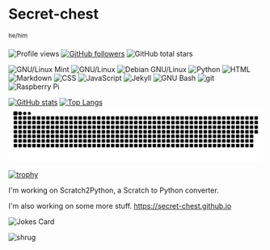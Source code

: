 # Secret-chest
<sup>he/him</sup>

![Profile views](https://komarev.com/ghpvc/?username=Secret-chest&color=009688&style=flat-square)
[![GitHub followers](https://img.shields.io/github/followers/Secret-chest?style=social)](https://github.com/Secret-chest?tab=followers)
![GitHub total stars](https://img.shields.io/github/stars/Secret-chest?style=social)

![GNU/Linux Mint](https://img.shields.io/badge/GNU%2fLinux_Mint-4caf50?style=flat-square&logo=data:image/png;base64,iVBORw0KGgoAAAANSUhEUgAAACAAAAAgCAYAAABzenr0AAAACXBIWXMAAAHYAAAB2AH6XKZyAAAAGXRFWHRTb2Z0d2FyZQB3d3cuaW5rc2NhcGUub3Jnm%2B48GgAABFxJREFUWIXFl11MU2cYx3%2BnFAoCguEj0IJYEQQhKJRlmGwOUFjGXOTcGLMYlhh3swszZ4zMj87sZmMzTOaWLFmyLcZkZslyYpwDyQTRKeASQQPqLEsJqGCJMqAHpBXeXUCPBQoVmPi%2Fevr0%2Bfidvh%2FPqSSEECxObuBfoBNoBeqAc7IsDz1PsiSEEG2Odtoc7QsmCNGHYFpuZG1UKuGGcIBh4GegQpZlm1%2BAkzdOcbL11IIBtGKSxLqYdLas3kxx8hYMeoMbOA5YZVl%2B4itHt%2BiuXhJC0O64RVXTCd79tYzf71YHCiH2A%2FWKosS%2FcABvDTwZoLKxisN1VlSXmgdcUxQl67kAMmMz2JG5nR2Z28mMzVgUSPO9v%2FiwZh8O1ZEAVCuKYvILkGPMZrdlF7stu8gxZi8KAMDe38mhC1aG3SNG4IyiKCFzArwI2fs7%2BfzyFwiEBSj3%2BPULKRYWFMbW1BIyYtchSRI3em9y5s5ZALalvcP6uCyEELQ52jl3txqnywnA1e5G6u0NFJrz9ymK8p0syz3zBkiKXElF0WdEL4vSfHkJr7I1tQQA0%2FJnS7wxMY%2FS9G0cqD1I10AXAD9c%2F4lNSa%2BF6nX6I8AH81oCvU7P0XzrlOYemZabpjT3KGZZNEcLDhMgBQDQ6%2BzlfEctQJmiKOHzAnjFlEtiRAIAqkvl2JVKjl2pZNg9rMX48q%2BMWEmuyaLF1P7zB0AoUDIvgKTIJM2u6ThPTUctNR21VNvO%2B%2FWbV5g1%2B3bfHYYm9kXhvACCAgI1W%2FV%2Barfq1%2B%2BdOy7GsT2yAWQt2TGcrvuDDwBWvzSAyaMZoQNcet2CroNFyT3uBjDogMGwoLAlB%2FBIB9iN4T4n5ZIBtK6NSkWSpJcCoAfqwg3h76dHp3Gr7zYAY%2BNjWkCg7tnxaXvYzum2XzTbn98717vmdIDfALUoeXOoB6B%2FpF8LSIlao9nXe1q43tMyo8hs%2FtSoFM1%2BPPLYJ4BOlmUncLo4uYiI4IjJgq0IJl6Wc40WCsxv%2BEyeS4XmfCzGHAAEgpaeVp9xnvNXYdAbynZlvxf4VePX9Dp7aei8RP6qicaHNn3Mm2uKudP3N0%2Be%2Bny31BSsDyY9Jk1rDlBvb6DX%2BXB2AFmWbYqiHC9JeWt%2F871rXO1uoqrpG5JXJGvDJ9doIddo8VlkLnUPdHOi%2BdtZv%2Fe%2BCa2SJDWVv34A84pVDI0Osad6L%2FX2i9pyzEcCQZ39InuqP2JodPb%2FKFJpaan2QVGUOOCaQ3UkHrpgxd7fCUBcWBzZ8euJCY0hKCBozsauMRd9ah8tPa2z%2FuwAZRt2UrZ%2B51SASYgs4NzI05GEistf8mfXVb9PuxB5AGYMI1mWbwI5IfqQS58UHOHgpnLiX%2BBN6XMayrLcBxRLSJ8WmvPVH0u%2FZ%2B%2FGPWTEZqCT%2Ft8BOmMJpmtyX1iBMiB0yOXE9sjG%2FcEHqG4V56hzQY1zjNnkxGf7B%2FACCQPeBgqADYAZiATm3pV%2B9B%2B0wK3Jnz2ksAAAAABJRU5ErkJggg%3D%3D)
![GNU/Linux](https://img.shields.io/badge/GNU%2fLinux-212121?style=flat-square&logo=linux&logoColor=ffc107)
![Debian GNU/Linux](https://img.shields.io/badge/Debian_GNU%2fLinux-ffffff?style=flat-square&logo=debian&logoColor=e91e63)
![Python](https://img.shields.io/badge/Python-2196f3?style=flat-square&logo=python&logoColor=white)
![HTML](https://img.shields.io/badge/HTML-ff5722?style=flat-square&logo=html5&logoColor=white)
![Markdown](https://img.shields.io/badge/Markdown-000000?style=flat-square&logo=markdown&logoColor=white)
![CSS](https://img.shields.io/badge/CSS-03a9f4?style=flat-square&logo=css3&logoColor=white)
![JavaScript](https://img.shields.io/badge/JavaScript-424242?style=flat-square&logo=javascript&logoColor=ffeb3b)
![Jekyll](https://img.shields.io/badge/Jekyll-212121?style=flat-square&logo=jekyll&logoColor=f44336)
![GNU Bash](https://img.shields.io/badge/GNU_Bash-424242?style=flat-square&logo=gnubash&logoColor=4caf50)
![git](https://img.shields.io/badge/git-f44336?style=flat-square&logo=git&logoColor=white)
![Raspberry Pi](https://img.shields.io/badge/Raspberry_Pi-e91e63?style=flat-square&logo=raspberrypi&logoColor=ffffff)


[![GitHub stats](https://github-readme-stats.vercel.app/api?username=Secret-chest&show_icons=true&title_color=009688&text_color=ffffff&bg_color=263238&icon_color=009688&hide_border=true&border_radius=0&hide_rank=true&disable_animations=true&include_all_commits=true)](https://github.com/anuraghazra/github-readme-stats)
[![Top Langs](https://github-readme-stats.vercel.app/api/top-langs/?username=Secret-chest&layout=compact&title_color=009688&text_color=ffffff&bg_color=263238&icon_color=009688&hide_border=true&border_radius=0&langs_count=12)](https://github.com/anuraghazra/github-readme-stats)
![Snake](https://raw.githubusercontent.com/Secret-chest/Secret-chest/703d3134d81e4937a4bcc4fa80c38794c45b570d/github-contribution-grid-snake.svg)

[![trophy](https://github-profile-trophy.vercel.app/?username=Secret-chest&theme=tokyonight)](https://github.com/ryo-ma/github-profile-trophy)

I'm working on Scratch2Python, a Scratch to Python converter.

I'm also working on some more stuff.
https://secret-chest.github.io

![Jokes Card](https://readme-jokes.vercel.app/api?hideBorder&bgColor=%23263238&textColor=%23ffffff&qColor=%239575cd&aColor=%2300bcd4)

<!--
**Secret-chest/Secret-chest** is a ✨ _special_ ✨ repository because its `README.md` (this file) appears on your GitHub profile.

Here are some ideas to get you started:

- 🔭 I’m currently working on ...
- 🌱 I’m currently learning ...
- 👯 I’m looking to collaborate on ...
- 🤔 I’m looking for help with ...
- 💬 Ask me about ...
- 📫 How to reach me: ...
- 😄 Pronouns: ...
- ⚡ Fun fact: ...
-->

![shrug](https://user-images.githubusercontent.com/74449186/170862567-91928d9d-e971-4450-bbc2-061013941a58.png)
